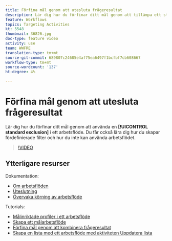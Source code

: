 ```yaml
---
title: Förfina mål genom att utesluta frågeresultat
description: Lär dig hur du förfinar ditt mål genom att tillämpa ett standardundantag i ett arbetsflöde. Du får också lära dig hur du skapar fördefinierade filter och hur du inte kan använda arbetsflödet.
feature: Workflows
topics: Targeting Activities
kt: 5548
thumbnail: 36826.jpg
doc-type: feature video
activity: use
team: WWFRE
translation-type: tm+mt
source-git-commit: 689807c24685e4af75ea6497f1bcfbf7cb608667
workflow-type: tm+mt
source-wordcount: '137'
ht-degree: 4%

---
```



# Förfina mål genom att utesluta frågeresultat

Lär dig hur du förfinar ditt mål genom att använda en **[!UICONTROL standard exclusion]** i ett arbetsflöde. Du får också lära dig hur du skapar fördefinierade filter och hur du inte kan använda arbetsflödet.

>[!VIDEO](https://video.tv.adobe.com/v/36826?quality=12)

## Ytterligare resurser

Dokumentation:

* [Om arbetsflöden](https://docs.adobe.com/content/help/en/campaign-classic/using/automating-with-workflows/introduction/about-workflows.html)
* [Uteslutning](https://docs.adobe.com/content/help/en/campaign-classic/using/automating-with-workflows/targeting-activities/exclusion.html)
* [Övervaka körning av arbetsflöde](https://docs.adobe.com/content/help/en/campaign-classic/using/automating-with-workflows/monitoring-workflows/monitoring-workflow-execution.html)

Tutorials:

* [Målinriktade profiler i ett arbetsflöde](/help/acc/getting-started/targeting-profiles-in-a-workflow.md)
* [Skapa ett målarbetsflöde](/help/acc/automating-with-workflows/creating-a-targeting-workflow.md)
* [Förfina mål genom att kombinera frågeresultat](/help/acc/automating-with-workflows/refining-targets-by-combining-query-results.md)
* [Skapa en lista med ett arbetsflöde med aktiviteten Uppdatera lista](/help/acc/automating-with-workflows/using-the-update-list-activity.md)
